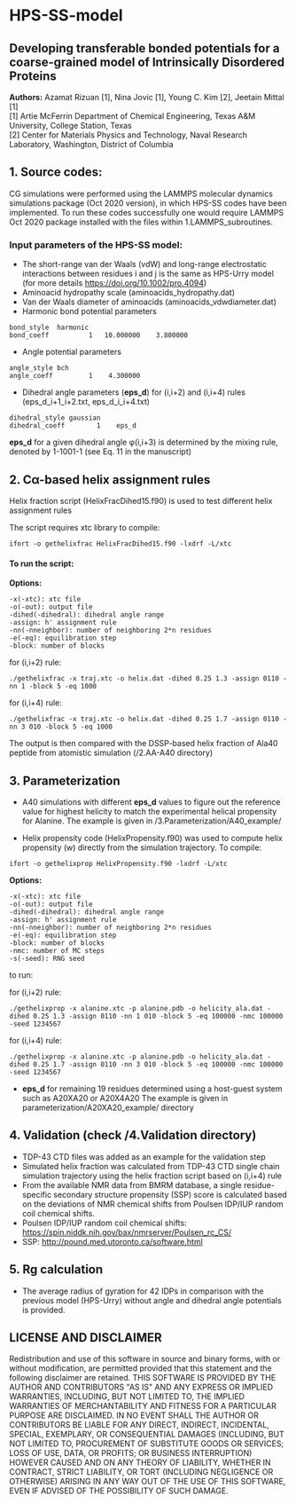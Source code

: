 # HPS-SS-model

## Developing transferable bonded potentials for a coarse-grained model of Intrinsically Disordered Proteins

**Authors:** Azamat Rizuan [1], Nina Jovic [1], Young C. Kim [2], Jeetain Mittal [1]  
[1] Artie McFerrin Department of Chemical Engineering, Texas A&M University, College Station, Texas  
[2] Center for Materials Physics and Technology, Naval Research Laboratory, Washington, District of Columbia  

## 1. Source codes:

CG simulations were performed using the LAMMPS molecular dynamics simulations package (Oct 2020 version), in which HPS-SS codes have been implemented. To run these codes successfully one would require LAMMPS Oct 2020 package installed with the files within 1.LAMMPS_subroutines.


### Input parameters of the HPS-SS model:
* The short-range van der Waals (vdW) and long-range electrostatic interactions between residues i and j is the same as HPS-Urry model (for more details https://doi.org/10.1002/pro.4094)
* Aminoacid hydropathy scale (aminoacids_hydropathy.dat)
* Van der Waals diameter of aminoacids (aminoacids_vdwdiameter.dat)
* Harmonic bond potential parameters
```
bond_style  harmonic
bond_coeff          1   10.000000    3.800000
```
* Angle potential parameters
```
angle_style bch
angle_coeff         1    4.300000
```
* Dihedral angle parameters (**eps_d**) for (i,i+2)  and (i,i+4) rules (eps_d_i+1_i+2.txt, eps_d_i_i+4.txt)
```
dihedral_style gaussian
dihedral_coeff        1    eps_d
```
**eps_d** for a given dihedral angle φ(i,i+3) is determined by the mixing rule, denoted by 1-1001-1 (see Eq. 11 in the manuscript)


## 2. Cα-based helix assignment rules

Helix fraction script (HelixFracDihed15.f90) is used to test different helix assignment rules

The script requires xtc library to compile:
```
ifort -o gethelixfrac HelixFracDihed15.f90 -lxdrf -L/xtc
```

#### To run the script:
**Options:**
```
-x(-xtc): xtc file
-o(-out): output file
-dihed(-dihedral): dihedral angle range
-assign: h' assignment rule
-nn(-nneighbor): number of neighboring 2*n residues
-e(-eq): equilibration step
-block: number of blocks
```
for (i,i+2) rule:
```
./gethelixfrac -x traj.xtc -o helix.dat -dihed 0.25 1.3 -assign 0110 -nn 1 -block 5 -eq 1000
```
for (i,i+4) rule:
```
./gethelixfrac -x traj.xtc -o helix.dat -dihed 0.25 1.7 -assign 0110 -nn 3 010 -block 5 -eq 1000
```
 The output is then compared with the DSSP-based helix fraction of Ala40 peptide from atomistic simulation (/2.AA-A40 directory)

## 3. Parameterization

* A40 simulations with different **eps_d** values to figure out the reference value for highest helicity to match the experimental helical propensity for Alanine. The example is given in /3.Parameterization/A40_example/

* Helix propensity code (HelixPropensity.f90) was used to compute helix propensity (w) directly from the simulation trajectory. To compile: 
```
ifort -o gethelixprop HelixPropensity.f90 -lxdrf -L/xtc
```
**Options:**
```
-x(-xtc): xtc file
-o(-out): output file
-dihed(-dihedral): dihedral angle range
-assign: h' assignment rule
-nn(-nneighbor): number of neighboring 2*n residues
-e(-eq): equilibration step
-block: number of blocks
-nmc: number of MC steps
-s(-seed): RNG seed
```
to run: 

for (i,i+2) rule:
```
./gethelixprop -x alanine.xtc -p alanine.pdb -o helicity_ala.dat -dihed 0.25 1.3 -assign 0110 -nn 1 010 -block 5 -eq 100000 -nmc 100000 -seed 1234567
```
for (i,i+4) rule:
```
./gethelixprop -x alanine.xtc -p alanine.pdb -o helicity_ala.dat -dihed 0.25 1.7 -assign 0110 -nn 3 010 -block 5 -eq 100000 -nmc 100000 -seed 1234567
```

* **eps_d** for remaining 19 residues determined using a host-guest system such as A20XA20 or A20X4A20
The example is given in parameterization/A20XA20_example/ directory

## 4. Validation (check /4.Validation directory)

* TDP-43 CTD files was added as an example for the validation step
* Simulated helix fraction was calculated from TDP-43 CTD single chain simulation trajectory using the helix fraction script based on (i,i+4) rule
* From the available NMR data from BMRM database, a single residue-specific secondary structure propensity (SSP) score is calculated based on the deviations of NMR chemical shifts from Poulsen IDP/IUP random coil chemical shifts.
* Poulsen IDP/IUP random coil chemical shifts: https://spin.niddk.nih.gov/bax/nmrserver/Poulsen_rc_CS/
* SSP: http://pound.med.utoronto.ca/software.html

## 5. Rg calculation

* The average radius of gyration for 42 IDPs in comparison with the previous model (HPS-Urry) without angle and dihedral angle potentials is provided.

## LICENSE AND DISCLAIMER

Redistribution and use of this software in source and binary forms, with or without modification, are permitted provided that this statement and the following disclaimer are retained. THIS SOFTWARE IS PROVIDED BY THE AUTHOR AND CONTRIBUTORS "AS IS" AND ANY EXPRESS OR IMPLIED WARRANTIES, INCLUDING, BUT NOT LIMITED TO, THE IMPLIED WARRANTIES OF MERCHANTABILITY AND FITNESS FOR A PARTICULAR PURPOSE ARE DISCLAIMED. IN NO EVENT SHALL THE AUTHOR OR CONTRIBUTORS BE LIABLE FOR ANY DIRECT, INDIRECT, INCIDENTAL, SPECIAL, EXEMPLARY, OR CONSEQUENTIAL DAMAGES (INCLUDING, BUT NOT LIMITED TO, PROCUREMENT OF SUBSTITUTE GOODS OR SERVICES; LOSS OF USE, DATA, OR PROFITS; OR BUSINESS INTERRUPTION) HOWEVER CAUSED AND ON ANY THEORY OF LIABILITY, WHETHER IN CONTRACT, STRICT LIABILITY, OR TORT (INCLUDING NEGLIGENCE OR OTHERWISE) ARISING IN ANY WAY OUT OF THE USE OF THIS SOFTWARE, EVEN IF ADVISED OF THE POSSIBILITY OF SUCH DAMAGE.
